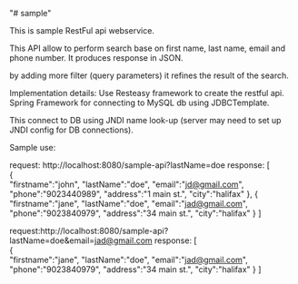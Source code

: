 "# sample" 

This is sample RestFul api webservice.

This API allow to perform search base on first name, last name, email and phone number.
It produces response in JSON.

by adding more filter (query parameters) it refines the result of the search.

Implementation details:
Use Resteasy framework to create the restful api.
Spring Framework for connecting to MySQL db using JDBCTemplate.

This connect to DB using JNDI name look-up (server may need to set up JNDI config for DB  connections).


Sample use:

request:
http://localhost:8080/sample-api?lastName=doe
response:
[  
   {  
      "firstname":"john",
      "lastName":"doe",
      "email":"jd@gmail.com",
      "phone":"9023440989",
      "address":"1 main st.",
      "city":"halifax"
   },
   {  
      "firstname":"jane",
      "lastName":"doe",
      "email":"jad@gmail.com",
      "phone":"9023840979",
      "address":"34 main st.",
      "city":"halifax"
   }
]

request:http://localhost:8080/sample-api?lastName=doe&email=jad@gmail.com
response:
[  
   {  
      "firstname":"jane",
      "lastName":"doe",
      "email":"jad@gmail.com",
      "phone":"9023840979",
      "address":"34 main st.",
      "city":"halifax"
   }
]